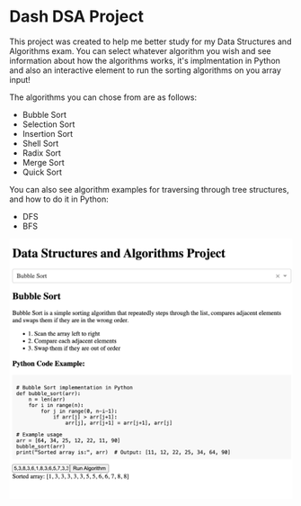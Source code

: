 # Dash DSA Project

This project was created to help me better study for my Data Structures and Algorithms exam. You can select whatever algorithm you wish and see information about how the algorithms works, it's implmentation in Python and also an interactive element to run the sorting algorithms on you array input! 

The algorithms you can chose from are as follows:
- Bubble Sort
- Selection Sort
- Insertion Sort
- Shell Sort
- Radix Sort
- Merge Sort
- Quick Sort

You can also see algorithm examples for traversing through tree structures, and how to do it in Python:

- DFS
- BFS


![Example Image](example.png)
